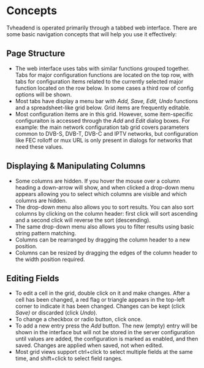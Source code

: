 # Concepts

Tvheadend is operated primarily through a tabbed web interface. There are some basic navigation concepts that will help you use it effectively:

## **Page Structure**

* The web interface uses tabs with similar functions grouped together. Tabs for major configuration functions are located on the top row, with tabs for configuration items related to the currently selected major function located on the row below. In some cases a third row of config options will be shown.
* Most tabs have display a menu bar with _Add, Save, Edit, Undo_ functions and a spreadsheet-like grid below. Grid items are frequently editable.
* Most configuration items are in this grid. However, some item-specific configuraiton is accessed through the _Add_ and _Edit_ dialog boxes. For example: the main network configuration tab grid covers parameters common to DVB-S, DVB-T, DVB-C and IPTV networks, but configuration like FEC rolloff or mux URL is only present in dialogs for networks that need these values.

## **Displaying & Manipulating Columns**

* Some columns are hidden. If you hover the mouse over a column heading a down-arrow will show, and when clicked a drop-down menu appears allowing you to select which columns are visible and which columns are hidden.
* The drop-down menu also allows you to sort results. You can also sort columns by clicking on the column header: first click will sort ascending and a second click will reverse the sort (descending).
* The same drop-down menu also allows you to filter results using basic string pattern matching.
* Columns can be rearranged by dragging the column header to a new position.
* Columns can be resized by dragging the edges of the column header to the width position required.

## **Editing Fields**

* To edit a cell in the grid, double click on it and make changes. After a cell has been changed, a red flag or triangle appears in the top-left corner to indicate it has been changed. Changes can be kept (click _Save)_ or discarded (click _Undo_).
* To change a checkbox or radio button, click once.
* To add a new entry press the _Add_ button. The new (empty) entry will be shown in the interface but will not be stored in the server configuration until values are added, the configuration is marked as enabled, and then saved. Changes are applied when saved, not when edited.
* Most grid views support ctrl+click to select multiple fields at the same time, and shift+click to select field ranges.
